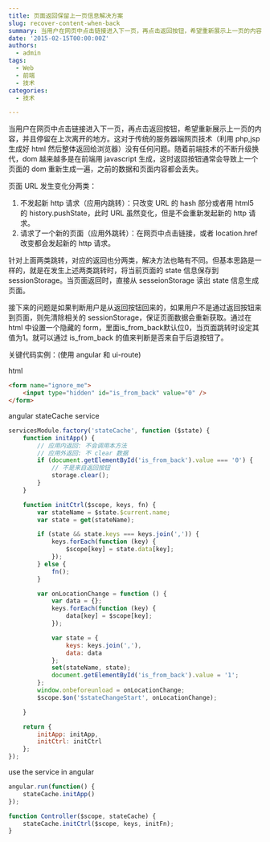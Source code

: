 ```yaml
---
title: 页面返回保留上一页信息解决方案
slug: recover-content-when-back
summary: 当用户在网页中点击链接进入下一页，再点击返回按钮，希望重新展示上一页的内容，并且停留在上次离开的地方。
date: '2015-02-15T00:00:00Z'
authors:
  - admin
tags:
  - Web
  - 前端
  - 技术
categories:
  - 技术

---
```


当用户在网页中点击链接进入下一页，再点击返回按钮，希望重新展示上一页的内容，并且停留在上次离开的地方。这对于传统的服务器端网页技术（利用 php,jsp 生成好 html 然后整体返回给浏览器）没有任何问题。随着前端技术的不断升级换代，dom 越来越多是在前端用 javascript 生成，这时返回按钮通常会导致上一个页面的 dom 重新生成一遍，之前的数据和页面内容都会丢失。

页面 URL 发生变化分两类：

1. 不发起新 http 请求（应用内跳转）：只改变 URL 的 hash 部分或者用 html5 的 history.pushState，此时 URL 虽然变化，但是不会重新发起新的 http 请求。
1. 请求了一个新的页面（应用外跳转）：在网页中点击链接，或者 location.href 改变都会发起新的 http 请求。

<!-- more -->

针对上面两类跳转，对应的返回也分两类，解决方法也略有不同。但基本思路是一样的，就是在发生上述两类跳转时，将当前页面的 state 信息保存到 sessionStorage。当页面返回时，直接从 sesseionStorage 读出 state 信息生成页面。

接下来的问题是如果判断用户是从返回按钮回来的，如果用户不是通过返回按钮来到页面，则先清除相关的 sessionStorage，保证页面数据会重新获取。通过在 html 中设置一个隐藏的 form，里面is_from_back默认位0，当页面跳转时设定其值为1。就可以通过 is_from_back 的值来判断是否来自于后退按钮了。

关键代码实例：(使用 angular 和 ui-route)

html

```html
<form name="ignore_me">
    <input type="hidden" id="is_from_back" value="0" />
</form>
```

angular stateCache service

```javascript
servicesModule.factory('stateCache', function ($state) {
    function initApp() {
        // 应用内返回: 不会调用本方法
        // 应用外返回: 不 clear 数据
        if (document.getElementById('is_from_back').value === '0') {
            // 不是来自返回按钮
            storage.clear();
        }
    }

    function initCtrl($scope, keys, fn) {
        var stateName = $state.$current.name;
        var state = get(stateName);

        if (state && state.keys === keys.join(',')) {
            keys.forEach(function (key) {
                $scope[key] = state.data[key];
            });
        } else {
            fn();
        }

        var onLocationChange = function () {
            var data = {};
            keys.forEach(function (key) {
                data[key] = $scope[key];
            });

            var state = {
                keys: keys.join(','),
                data: data
            };
            set(stateName, state);
            document.getElementById('is_from_back').value = '1';
        };
        window.onbeforeunload = onLocationChange;
        $scope.$on('$stateChangeStart', onLocationChange);

    }

    return {
        initApp: initApp,
        initCtrl: initCtrl
    };
});

```

use the service in angular

```javascript
angular.run(function() {
    stateCache.initApp()
});

function Controller($scope, stateCache) {
    stateCache.initCtrl($scope, keys, initFn);
}
```

